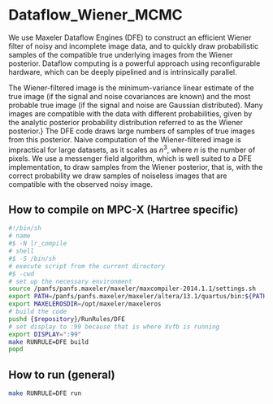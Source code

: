 # Dataflow_Wiener_MCMC

We use Maxeler Dataflow Engines (DFE) to construct an efficient Wiener filter of noisy and incomplete image data, and to quickly draw probabilistic samples of the compatible true underlying images from the Wiener posterior. Dataflow computing is a powerful approach using reconfigurable hardware, which can be deeply pipelined and is intrinsically parallel.

The Wiener-filtered image is the minimum-variance linear estimate of the true image (if the signal and noise covariances are known) and the most probable true image (if the signal and noise are Gaussian distributed). Many images are compatible with the data with different probabilities, given by the analytic posterior probability distribution referred to as the Wiener posterior.} The DFE code draws large numbers of samples of true images from this posterior. Naive computation of the Wiener-filtered image is impractical for large datasets, as it scales as $n^3$, where $n$ is the number of pixels. We use a messenger field algorithm, which is well suited to a DFE implementation, to draw samples from the Wiener posterior, that is, with the correct probability we draw samples of noiseless images that are compatible with the observed noisy image. 

## How to compile on MPC-X (Hartree specific)

```bash
#!/bin/sh
# name
#$ -N lr_compile
# shell
#$ -S /bin/sh
# execute script from the current directory
#$ -cwd
# set up the necessary environment
source /panfs/panfs.maxeler/maxeler/maxcompiler-2014.1.1/settings.sh
export PATH=/panfs/panfs.maxeler/maxeler/altera/13.1/quartus/bin:${PATH}
export MAXELEROSDIR=/opt/maxeler/maxeleros
# build the code
pushd {$repository}/RunRules/DFE
# set display to :99 because that is where Xvfb is running
export DISPLAY=":99"
make RUNRULE=DFE build
popd
```

## How to run (general)

```bash
make RUNRULE=DFE run
```
